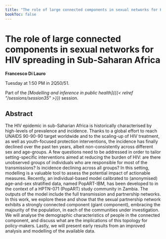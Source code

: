 ```yaml
---
title: "The role of large connected components in sexual networks for HIV spreading in Sub-Saharan Africa"
bookToc: false
---
```


# The role of large connected components in sexual networks for HIV spreading in Sub-Saharan Africa

**Francesco Di Lauro**

Tuesday at 1:50 PM in 2Q50/51.

Part of the *[Modelling and inference in public health]({{< relref "/sessions/session35" >}})* session.

## Abstract

The HIV epidemic in sub-Saharian Africa is historically characterised by high-levels of prevalence and incidence. Thanks to a global effort to reach UNAIDS  90-90-90 target worldwide and to  the scaling-up of HIV treatment, as well as youth-focused protection interventions, the incidence has finally declined over the past ten years, albeit non-consistently across different sex and age-groups. A few questions need to be addressed in order to tailor setting-specific interventions aimed at reducing the burden of HIV: are there unobserved groups of individuals who are responsible for most of the transmissions? Is incidence declining across all groups? In this setting, modelling is a valuable tool to assess the potential impact of actionable measures. Recently, an individual-based model calibrated to (anonymised) age-and-sex stratified data, named PopART-IBM, has been developed to in the context of a HPTN-071 (PopART) study community in Zambia. The outputs of the model include the full transmission and partnership networks. In this work, we explore these and show that the sexual partnership network exhibits a strongly connected component (giant component), embracing the majourity of the population, in each of the communities under investigation. We will analyse the demographic characteristics of people in the connected component, and discuss what are the implications of this topology for policy-makers. Lastly, we will present early results from an improved analysis and modelling of the available data.


